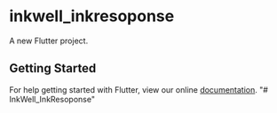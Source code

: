 # inkwell_inkresoponse

A new Flutter project.

## Getting Started

For help getting started with Flutter, view our online
[documentation](https://flutter.io/).
"# InkWell_InkResoponse" 
